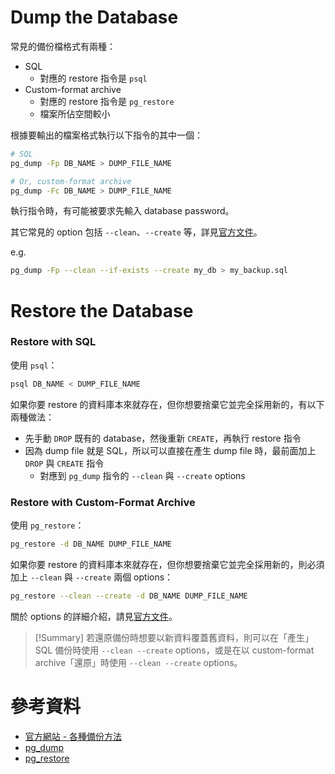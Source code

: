 # Dump the Database

常見的備份檔格式有兩種：

- SQL
    - 對應的 restore 指令是 `psql`
- Custom-format archive
    - 對應的 restore 指令是 `pg_restore`
    - 檔案所佔空間較小

根據要輸出的檔案格式執行以下指令的其中一個：

```bash
# SQL
pg_dump -Fp DB_NAME > DUMP_FILE_NAME

# Or, custom-format archive
pg_dump -Fc DB_NAME > DUMP_FILE_NAME
```

執行指令時，有可能被要求先輸入 database password。

其它常見的 option 包括 `--clean`、`--create` 等，詳見[官方文件](https://www.postgresql.org/docs/current/app-pgdump.html)。

e.g.

```bash
pg_dump -Fp --clean --if-exists --create my_db > my_backup.sql
```

# Restore the Database

### Restore with SQL

使用 `psql`：

```bash
psql DB_NAME < DUMP_FILE_NAME
```

如果你要 restore 的資料庫本來就存在，但你想要捨棄它並完全採用新的，有以下兩種做法：

- 先手動 `DROP` 既有的 database，然後重新 `CREATE`，再執行 restore 指令
- 因為 dump file 就是 SQL，所以可以直接在產生 dump file 時，最前面加上 `DROP` 與 `CREATE` 指令
    - 對應到 `pg_dump` 指令的 `--clean` 與 `--create` options

### Restore with Custom-Format Archive

使用 `pg_restore`：

```bash
pg_restore -d DB_NAME DUMP_FILE_NAME
```

如果你要 restore 的資料庫本來就存在，但你想要捨棄它並完全採用新的，則必須加上 `--clean` 與 `--create` 兩個 options：

```bash
pg_restore --clean --create -d DB_NAME DUMP_FILE_NAME
```

關於 options 的詳細介紹，請見[官方文件](https://www.postgresql.org/docs/current/app-pgrestore.html)。

>[!Summary]
>若還原備份時想要以新資料覆蓋舊資料，則可以在「產生」SQL 備份時使用 `--clean --create` options，或是在以 custom-format archive「還原」時使用 `--clean --create` options。

# 參考資料

- [官方網站 - 各種備份方法](https://www.postgresql.org/docs/current/backup-dump.html)
- [pg_dump](https://www.postgresql.org/docs/current/app-pgdump.html)
- [pg_restore](https://www.postgresql.org/docs/current/app-pgrestore.html)
